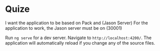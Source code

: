 # Quize

I want the application to be based on Pack and (Jason Server)
For the application to work, the Jason server must be on (30001)

Run `ng serve` for a dev server. Navigate to `http://localhost:4200/`. The application will automatically reload if you change any of the source files.
